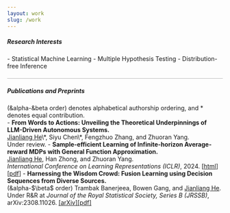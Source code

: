 ```yaml
---
layout: work
slug: /work
---
```

<h5> Research Interests</h5>
- Statistical Machine Learning
- Multiple Hypothesis Testing 
- Distribution-free Inference

<hr style="height:1px;opacity:0.3;color:gray;margin:20px 0px 15px 0px">

<h5> Publications and Preprints</h5>
(&alpha-&beta order) denotes alphabetical authorship ordering, and * denotes equal contribution. <br>
- <b>From Words to Actions: Unveiling the Theoretical Underpinnings of LLM-Driven Autonomous Systems.</b><br>
  <u>Jianliang He</u>\*, Siyu Chen\*, Fengzhuo Zhang, and Zhuoran Yang.<br> 
  Under review.
- <b>Sample-efficient Learning of Infinite-horizon Average-reward MDPs with General Function Approximation.</b><br>
  <u>Jianliang He</u>, Han Zhong, and Zhuoran Yang.<br>
  <i>International Conference on Learning Representations (ICLR)</i>, 2024. [<a href="https://openreview.net/forum?id=fq1wNrC2ai&">html</a>][<a href="assets/files/aRLFA.pdf">pdf</a>]
- <b>Harnessing the Wisdom Crowd: Fusion Learning using Decision Sequences from Diverse Sources.</b><br>
  (&alpha-$\beta$ order) Trambak Banerjeea, Bowen Gang, and <u>Jianliang He</u>.<br>
  Under R&R at <i>Journal of the Royal Statistical Society, Series B (JRSSB)</i>, arXiv:2308.11026. <a href="https://arxiv.org/abs/2308.11026">[arXiv]</a><a href="assets/files/IRT_jianliang.pdf">[pdf]</a>


